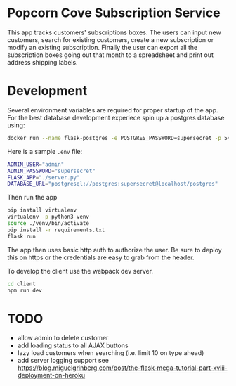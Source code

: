 # Popcorn Cove Subscription Service

This app tracks customers' subscriptions boxes. The users can input new customers, search for existing customers, create a new subscription or modify an existing subscription. Finally the user can export all the subscription boxes going out that month to a spreadsheet and print out address shipping labels.

# Development

Several environment variables are required for proper startup of the app. For the best database development experiece spin up a postgres database using:

```bash
docker run --name flask-postgres -e POSTGRES_PASSWORD=supersecret -p 5432:5432 -d postgres
```

Here is a sample `.env` file:

```bash
ADMIN_USER="admin"
ADMIN_PASSWORD="supersecret"
FLASK_APP="./server.py"
DATABASE_URL="postgresql://postgres:supersecret@localhost/postgres"
```

Then run the app

```bash
pip install virtualenv
virtualenv -p python3 venv
source ./venv/bin/activate
pip install -r requirements.txt
flask run
```

The app then uses basic http auth to authorize the user. Be sure to deploy this on https or the credentials are easy to grab from the header.

To develop the client use the webpack dev server.

```bash
cd client
npm run dev
```

# TODO

- allow admin to delete customer
- add loading status to all AJAX buttons
- lazy load customers when searching (i.e. limit 10 on type ahead)
- add server logging support see https://blog.miguelgrinberg.com/post/the-flask-mega-tutorial-part-xviii-deployment-on-heroku